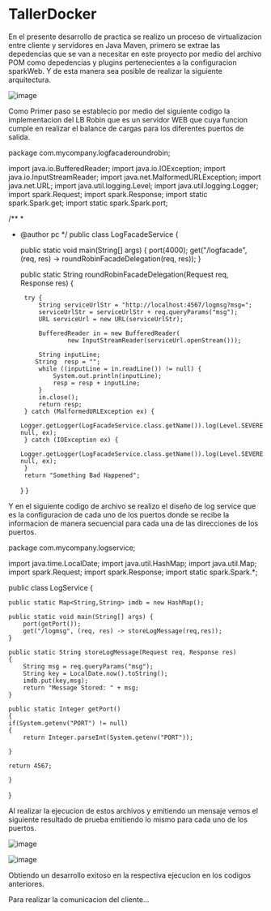 # TallerDocker

En el presente desarrollo de practica se realizo un proceso de virtualizacion entre cliente y servidores en Java Maven, primero se extrae las depedencias que 
se van a necesitar en este proyecto por medio del archivo POM como depedencias y plugins pertenecientes a la configuracion sparkWeb. Y de esta manera sea posible
de realizar la siguiente arquitectura.

![image](https://user-images.githubusercontent.com/71477601/139508677-d27db406-8e9f-4456-a20b-8ab61aaa3def.png)

Como Primer paso se establecio por medio del siguiente codigo la implementacion del LB Robin  que es un servidor WEB que cuya funcion cumple en realizar el balance de 
cargas para los diferentes puertos de salida. 


package com.mycompany.logfacaderoundrobin;

import java.io.BufferedReader;
import java.io.IOException;
import java.io.InputStreamReader;
import java.net.MalformedURLException;
import java.net.URL;
import java.util.logging.Level;
import java.util.logging.Logger;
import spark.Request;
import spark.Response;
import static spark.Spark.get;
import static spark.Spark.port;

/**
 *
 * @author pc
 */
public class LogFacadeService {

    public static void main(String[] args) {
        port(4000);
        get("/logfacade", (req, res) -> roundRobinFacadeDelegation(req, res));
    }

    public static String roundRobinFacadeDelegation(Request req, Response res) {
        
        try {
            String serviceUrlStr = "http://localhost:4567/logmsg?msg=";
            serviceUrlStr = serviceUrlStr + req.queryParams("msg");
            URL serviceUrl = new URL(serviceUrlStr);

            BufferedReader in = new BufferedReader(
                    new InputStreamReader(serviceUrl.openStream()));

            String inputLine;
           String  resp = "";
            while ((inputLine = in.readLine()) != null) {
                System.out.println(inputLine);
                resp = resp + inputLine;
            }
            in.close();
            return resp;
        } catch (MalformedURLException ex) {
            Logger.getLogger(LogFacadeService.class.getName()).log(Level.SEVERE, null, ex);
        } catch (IOException ex) {
            Logger.getLogger(LogFacadeService.class.getName()).log(Level.SEVERE, null, ex);
        }
        return "Something Bad Happened";
    }
}


Y en el siguiente codigo de archivo se realizo el diseño de log service que es la configuracion de cada uno de los puertos donde se recibe la informacion de manera secuencial 
para cada una de las direcciones de los puertos. 


package com.mycompany.logservice;

import java.time.LocalDate;
import java.util.HashMap;
import java.util.Map;
import spark.Request;
import spark.Response;
import static spark.Spark.*;




public class LogService {
    
    public static Map<String,String> imdb = new HashMap();
    
    public static void main(String[] args) {
        port(getPort());
        get("/logmsg", (req, res) -> storeLogMessage(req,res));
    }
    
    public static String storeLogMessage(Request req, Response res)
    {
        String msg = req.queryParams("msg");
        String key = LocalDate.now().toString();
        imdb.put(key,msg);
        return "Message Stored: " + msg;
    }
    
    public static Integer getPort()
    {
    if(System.getenv("PORT") != null)
    {
        return Integer.parseInt(System.getenv("PORT"));
    
    }
    
    return 4567;
    
    }
   
}


Al realizar la ejecucion de estos archivos y emitiendo un mensaje vemos el siguiente resultado de prueba emitiendo lo mismo para cada uno de los puertos.



![image](https://user-images.githubusercontent.com/71477601/139509376-94ece4b0-7c60-4c93-9414-96333119b5e1.png)


![image](https://user-images.githubusercontent.com/71477601/139509386-b08267a0-66ee-4500-b3bc-f2ba6948547f.png)


Obtiendo un desarrollo exitoso en la respectiva ejecucion en los codigos anteriores.



Para realizar la comunicacion del cliente...




